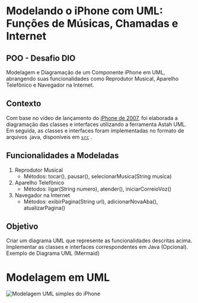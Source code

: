 # Modelando o iPhone com UML: Funções de Músicas, Chamadas e Internet

## POO - Desafio DIO
Modelagem e Diagramação de um Componente iPhone em UML, abrangendo suas funcionalidades como Reprodutor Musical, Aparelho Telefônico e Navegador na Internet.

## Contexto
Com base no vídeo de lançamento do [iPhone de 2007](https://www.youtube.com/watch?v=9ou608QQRq8), foi elaborada a diagramação das classes e interfaces utilizando a ferramenta Astah UML. Em seguida, as classes e interfaces foram implementadas no formato de arquivos .java, disponíveis em [`src`](https://github.com/sarahrubia/uml-java-iphone/tree/main/src) .

## Funcionalidades a Modeladas
1. Reprodutor Musical
   - Métodos: tocar(), pausar(), selecionarMusica(String musica)
2. Aparelho Telefônico
   - Métodos: ligar(String numero), atender(), iniciarCorreioVoz()
3. Navegador na Internet
   - Métodos: exibirPagina(String url), adicionarNovaAba(), atualizarPagina()

## Objetivo
Criar um diagrama UML que represente as funcionalidades descritas acima.
Implementar as classes e interfaces correspondentes em Java (Opcional).
Exemplo de Diagrama UML (Mermaid)

# Modelagem em UML
![Modelagem UML simples do iPhone](https://github.com/sarahrubia/uml-java-iphone/assets/52300436/cbfaa908-d115-4b95-b9ce-ea1e33cda6af)

